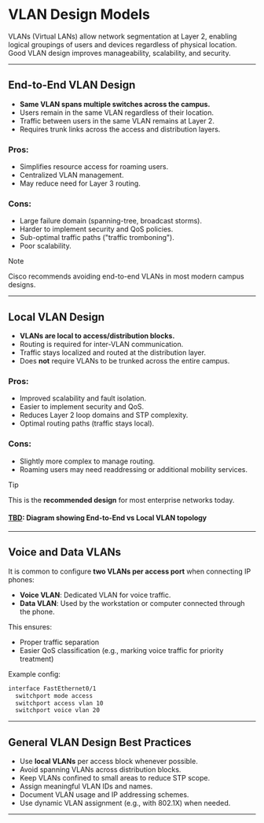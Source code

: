 # VLAN Design Models

VLANs (Virtual LANs) allow network segmentation at Layer 2, enabling logical groupings of users and devices regardless of physical location. Good VLAN design improves manageability, scalability, and security.

---

## End-to-End VLAN Design

- **Same VLAN spans multiple switches across the campus.**
- Users remain in the same VLAN regardless of their location.
- Traffic between users in the same VLAN remains at Layer 2.
- Requires trunk links across the access and distribution layers.

### Pros:
- Simplifies resource access for roaming users.
- Centralized VLAN management.
- May reduce need for Layer 3 routing.

### Cons:
- Large failure domain (spanning-tree, broadcast storms).
- Harder to implement security and QoS policies.
- Sub-optimal traffic paths ("traffic tromboning").
- Poor scalability.

> [!NOTE]
> Cisco recommends avoiding end-to-end VLANs in most modern campus designs.

---

## Local VLAN Design

- **VLANs are local to access/distribution blocks.**
- Routing is required for inter-VLAN communication.
- Traffic stays localized and routed at the distribution layer.
- Does **not** require VLANs to be trunked across the entire campus.

### Pros:
- Improved scalability and fault isolation.
- Easier to implement security and QoS.
- Reduces Layer 2 loop domains and STP complexity.
- Optimal routing paths (traffic stays local).

### Cons:
- Slightly more complex to manage routing.
- Roaming users may need readdressing or additional mobility services.

> [!TIP]
> This is the **recommended design** for most enterprise networks today.

#### [TBD](diagram-path): Diagram showing End-to-End vs Local VLAN topology
---

## Voice and Data VLANs

It is common to configure **two VLANs per access port** when connecting IP phones:

- **Voice VLAN**: Dedicated VLAN for voice traffic.
- **Data VLAN**: Used by the workstation or computer connected through the phone.

This ensures:
- Proper traffic separation
- Easier QoS classification (e.g., marking voice traffic for priority treatment)

Example config:
```bash
interface FastEthernet0/1
  switchport mode access
  switchport access vlan 10
  switchport voice vlan 20
```

---

## General VLAN Design Best Practices

- Use **local VLANs** per access block whenever possible.
- Avoid spanning VLANs across distribution blocks.
- Keep VLANs confined to small areas to reduce STP scope.
- Assign meaningful VLAN IDs and names.
- Document VLAN usage and IP addressing schemes.
- Use dynamic VLAN assignment (e.g., with 802.1X) when needed.

---



